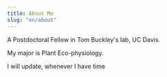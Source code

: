 ```yaml
---
title: About Me
slug: "en/about"
---
```

A Postdoctoral Fellow in Tom Buckley's lab, UC Davis. 

My major is Plant Eco-physiology.

I will update, whenever I have time
